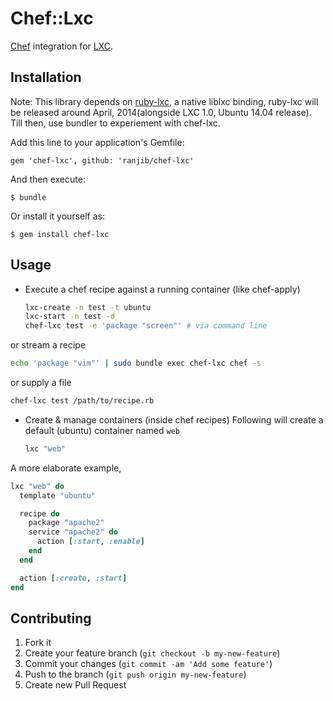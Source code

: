 # Chef::Lxc

[Chef](http://www.getchef.com/) integration for [LXC](http://linuxcontainers.org/).

## Installation
Note: This library depends on [ruby-lxc](https://github.com/lxc/ruby-lxc), a native liblxc binding, ruby-lxc will be
released around April, 2014(alongside LXC 1.0, Ubuntu 14.04 release). Till then,
use bundler to experiement with chef-lxc.

Add this line to your application's Gemfile:

    gem 'chef-lxc', github: 'ranjib/chef-lxc'

And then execute:

    $ bundle

Or install it yourself as:

    $ gem install chef-lxc

## Usage
- Execute a chef recipe against a running container (like chef-apply)
  ```sh
  lxc-create -n test -t ubuntu
  lxc-start -n test -d
  chef-lxc test -e 'package "screen"' # via command line
  ```
or stream a recipe
  ```sh
  echo 'package "vim"' | sudo bundle exec chef-lxc chef -s
  ```
or supply a file
  ```sh
  chef-lxc test /path/to/recipe.rb
  ```

- Create & manage containers (inside chef recipes)
Following will create a default (ubuntu) container named `web`
  ```ruby
  lxc "web"
  ```
A more elaborate example,
  ```ruby
  lxc "web" do
    template "ubuntu"

    recipe do
      package "apache2"
      service "apache2" do
        action [:start, :enable]
      end
    end

    action [:create, :start]
  end
  ```

## Contributing

1. Fork it
2. Create your feature branch (`git checkout -b my-new-feature`)
3. Commit your changes (`git commit -am 'Add some feature'`)
4. Push to the branch (`git push origin my-new-feature`)
5. Create new Pull Request
